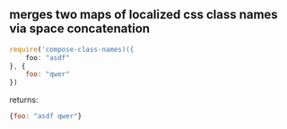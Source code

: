 ## merges two maps of localized css class names via space concatenation
```js
require('compose-class-names)({
    foo: "asdf"
}, {
    foo: "qwer"
})
```
returns:
```js
{foo: "asdf qwer"}
```
